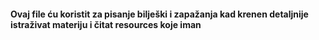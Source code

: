 #### Ovaj file ću koristit za pisanje bilješki i zapažanja kad krenen detaljnije istraživat materiju i čitat resources koje iman
